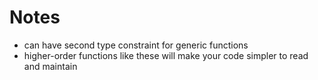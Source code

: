 # Notes

- can have second type constraint for generic functions
- higher-order functions like these will make your code simpler to read and maintain
